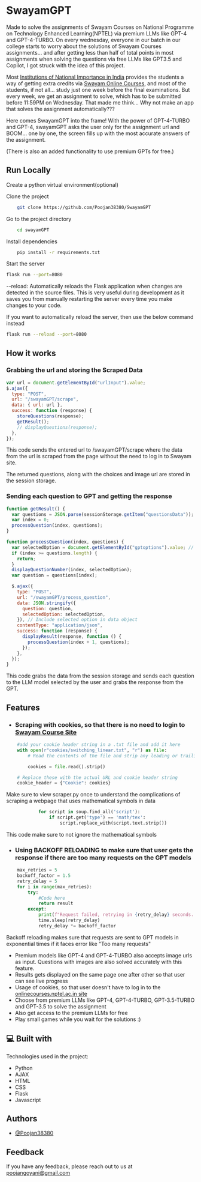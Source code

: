 # SwayamGPT

Made to solve the assignments of Swayam Courses on National Programme on Technology Enhanced Learning(NPTEL) via premium LLMs like GPT-4 and GPT-4-TURBO. On every wednesday, everyone in our batch in our college starts to worry about the solutions of Swayam Courses assignments... and after getting less than half of total points in most assignments when solving the questions via free LLMs like GPT3.5 and Copilot, I got struck with the idea of this project.

Most [Institutions of National Importance in India](https://www.education.gov.in/institutions-national-importance) provides the students a way of getting extra credits via [Swayam Online Courses](https://onlinecourses.nptel.ac.in), and most of the students, if not all... study just one week before the final examinations. But every week, we get an assignment to solve, which has to be submitted before 11:59PM on Wednesday. That made me think... Why not make an app that solves the assignment automatically???

Here comes SwayamGPT into the frame!
With the power of GPT-4-TURBO and GPT-4, swayamGPT asks the user only for the assignment url and BOOM... one by one, the screen fills up with the most accurate answers of the assignment.

(There is also an added functionality to use premium GPTs for free.)

## Run Locally

Create a python virtual environment(optional)

<!--
Create a virtual python environment(optional)

```bash
    python -m venv name_of_virtual_environment
```

Run this command in a terminal with administrator privileges

```bash
    name_of_virtual_environment\Scripts\activate
``` -->

Clone the project

```bash
    git clone https://github.com/Poojan38380/SwayamGPT
```

Go to the project directory

```bash
    cd swayamGPT
```

Install dependencies

```bash
    pip install -r requirements.txt
```

Start the server

```bash
flask run --port=8080
```
--reload: Automatically reloads the Flask application when changes are detected in the source files. This is very useful during development as it saves you from manually restarting the server every time you make changes to your code.

If you want to automatically reload the server, then use the below command instead
```bash
flask run --reload --port=8080
```



## How it works

### Grabbing the url and storing the Scraped Data

```javascript
var url = document.getElementById("urlInput").value;
$.ajax({
  type: "POST",
  url: "/swayamGPT/scrape",
  data: { url: url },
  success: function (response) {
    storeQuestions(response);
    getResult();
    // displayQuestions(response);
  },
});
```

This code sends the entered url to /swayamGPT/scrape where the data from the url is scraped from the page without the need to log in to Swayam site.

The returned questions, along with the choices and image url are stored in the session storage.

### Sending each question to GPT and getting the response

```javascript
function getResult() {
  var questions = JSON.parse(sessionStorage.getItem("questionsData"));
  var index = 0;
  processQuestion(index, questions);
}

function processQuestion(index, questions) {
  var selectedOption = document.getElementById("gptoptions").value; // Retrieve selected option value
  if (index >= questions.length) {
    return;
  }
  displayQuestionNumber(index, selectedOption);
  var question = questions[index];

  $.ajax({
    type: "POST",
    url: "/swayamGPT/process_question",
    data: JSON.stringify({
      question: question,
      selectedOption: selectedOption,
    }), // Include selected option in data object
    contentType: "application/json",
    success: function (response) {
      displayResult(response, function () {
        processQuestion(index + 1, questions);
      });
    },
  });
}
```

This code grabs the data from the session storage and sends each question to the LLM model selected by the user and grabs the response from the GPT.

## Features

- ### Scraping with cookies, so that there is no need to login to [Swayam Course Site](https://onlinecourses.nptel.ac.in)

```python
    #add your cookie header string in a .txt file and add it here
    with open(r"cookies/switching_linear.txt", "r") as file:
        # Read the contents of the file and strip any leading or trailing whitespace

        cookies = file.read().strip()

    # Replace these with the actual URL and cookie header string
    cookie_header = {"Cookie": cookies}
```

Make sure to view scraper.py once to understand the complications of scraping a webpage that uses mathematical symbols in data

```python
            for script in soup.find_all('script'):
                if script.get('type') == 'math/tex':
                    script.replace_with(script.text.strip())
```

This code make sure to not ignore the mathematical symbols

- ### Using BACKOFF RELOADING to make sure that user gets the response if there are too many requests on the GPT models

```python
    max_retries = 5
    backoff_factor = 1.5
    retry_delay = 5
    for i in range(max_retries):
        try:
            #Code here
            return result
        except:
            print(f"Request failed, retrying in {retry_delay} seconds...")
            time.sleep(retry_delay)
            retry_delay *= backoff_factor
```

Backoff reloading makes sure that requests are sent to GPT models in exponential times if it faces error like "Too many requests"

- Premium models like GPT-4 and GPT-4-TURBO also accepts image urls as input. Questions with images are also solved accurately with this feature.
- Results gets displayed on the same page one after other so that user can see live progress
- Usage of cookies, so that user doesn't have to log in to the [onlinecourses.nptel.ac.in site](https://onlinecourses.nptel.ac.in)
- Choose from premium LLMs like GPT-4, GPT-4-TURBO, GPT-3.5-TURBO and GPT-3.5 to solve the assignment
- Also get access to the premium LLMs for free
- Play small games while you wait for the solutions :)

<h2>💻 Built with</h2>

Technologies used in the project:

- Python
- AJAX
- HTML
- CSS
- Flask
- Javascript

## Authors

- [@Poojan38380](https://github.com/Poojan38380)

## Feedback

If you have any feedback, please reach out to us at poojangoyani@gmail.com

